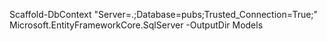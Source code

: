  Scaffold-DbContext "Server=.;Database=pubs;Trusted_Connection=True;" Microsoft.EntityFrameworkCore.SqlServer -OutputDir Models
